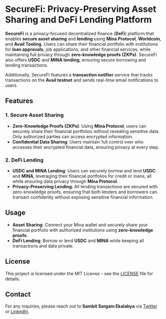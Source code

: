 # **SecureFi: Privacy-Preserving Asset Sharing and DeFi Lending Platform**

**SecureFi** is a privacy-focused decentralized finance (**DeFi**) platform that enables **secure asset sharing** and **lending** using **Mina Protocol**, **Worldcoin**, and **Avail Tooling**. Users can share their financial portfolio with institutions for **loan approvals**, job applications, and other financial services, while maintaining full privacy through **zero-knowledge proofs (ZKPs)**. SecureFi also offers **USDC** and **MINA lending**, ensuring secure borrowing and lending transactions.

Additionally, SecureFi features a **transaction notifier** service that tracks transactions on the **Avail testnet** and sends real-time email notifications to users.

## **Features**

### **1. Secure Asset Sharing**
- **Zero-Knowledge Proofs (ZKPs)**: Using **Mina Protocol**, users can securely share their financial portfolios without revealing sensitive data. Only authorized parties can access encrypted information.
- **Confidential Data Sharing**: Users maintain full control over who accesses their encrypted financial data, ensuring privacy at every step.

### **2. DeFi Lending**
- **USDC and MINA Lending**: Users can securely borrow and lend **USDC** and **MINA**, leveraging their financial portfolios for credit or loans, all while ensuring data privacy through **Mina Protocol**.
- **Privacy-Preserving Lending**: All lending transactions are secured with zero-knowledge proofs, ensuring that both lenders and borrowers can transact confidently without exposing sensitive financial information.

## **Usage**

- **Asset Sharing**: Connect your Mina wallet and securely share your financial portfolio with authorized institutions using **zero-knowledge proofs**.
- **DeFi Lending**: Borrow or lend **USDC** and **MINA** while keeping all transactions and data private.


## **License**

This project is licensed under the MIT License - see the [LICENSE](LICENSE) file for details.

## **Contact**

For any inquiries, please reach out to **Sambit Sargam Ekalabya** via [Twitter](https://twitter.com/sambitsargam) or [LinkedIn](https://www.linkedin.com/in/sambitsargam).
